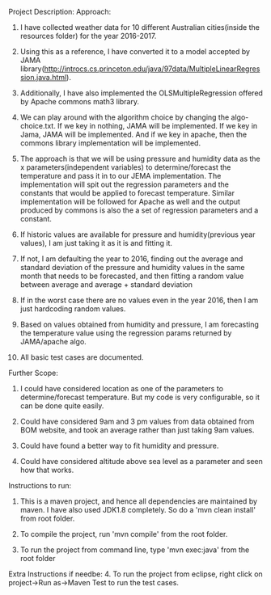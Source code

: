 Project Description:
Approach:
1. I have collected weather data for 10 different Australian cities(inside the resources folder) for the year 2016-2017.

2. Using this as a reference, I have converted it to a model accepted by JAMA library(http://introcs.cs.princeton.edu/java/97data/MultipleLinearRegression.java.html).

3. Additionally, I have also implemented the OLSMultipleRegression offered by Apache commons math3 library.

4. We can play around with the algorithm choice by changing the algo-choice.txt. If we key in nothing, JAMA will be implemented. If we key in Jama, JAMA will be implemented. And if we key in apache, then the commons library implementation will be implemented.

5. The approach is that we will be using pressure and humidity data as the x parameters(independent variables) to determine/forecast the temperature and pass it in to our JEMA implementation. The implementation will spit out the regression parameters and the constants that would be applied to forecast temperature. Similar implementation will be followed for Apache as well and the output produced by commons is also the a set of regression parameters and a constant. 

6. If historic values are available for pressure and humidity(previous year values), I am just taking it as it is and fitting it. 

7. If not, I am defaulting the year to 2016, finding out the average and standard deviation of the pressure and humidity values in the same month that needs to be forecasted, and then fitting a random value between average and average + standard deviation

8. If in the worst case there are no values even in the year 2016, then I am just hardcoding random values.

9. Based on values obtained from humidity and pressure, I am forecasting the temperature value using the regression params returned by JAMA/apache algo.

10. All basic test cases are documented.


Further Scope:
1. I could have considered location as one of the parameters to determine/forecast temperature. But my code is very configurable, so it can be done quite easily.
2. Could have considered 9am and 3 pm values from data obtained from BOM website, and took an average rather than just taking 9am values.

3. Could have found a better way to fit humidity and pressure.

4. Could have considered altitude above sea level as a parameter and seen how that works.
 

Instructions to run:
1. This is a maven project, and hence all dependencies are maintained by maven. I have also used JDK1.8 completely. So do a 'mvn clean install' from root folder.

2. To compile the project, run 'mvn compile' from the root folder.

3. To run the project from command line, type 'mvn exec:java' from the root folder

Extra Instructions if needbe:
4. To run the project from eclipse, right click on project->Run as->Maven Test to run the test cases.


 
